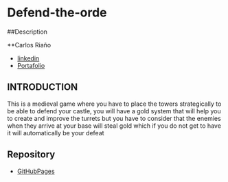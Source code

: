 # Defend-the-orde

##Description

**Carlos Riaño
   
* [linkedin ](https://www.linkedin.com/in/carlosedu1234/)
* [Portafolio](https://carlosedu1234.000webhostapp.com/)

## INTRODUCTION

This is a medieval game where you have to place the towers strategically to be able to defend your castle, you will have a gold system that will help you to create and improve the turrets but you have to consider that the enemies when they arrive at your base will steal gold which if you do not get to have it will automatically be your defeat


## Repository
* [GitHubPages ](https://carlosedu1234.000webhostapp.com/)
